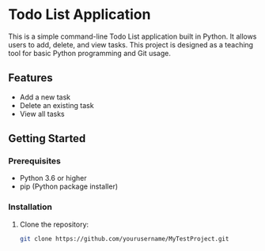 # Todo List Application

This is a simple command-line Todo List application built in Python. It allows users to add, delete, and view tasks. This project is designed as a teaching tool for basic Python programming and Git usage.

## Features

- Add a new task
- Delete an existing task
- View all tasks

## Getting Started

### Prerequisites

- Python 3.6 or higher
- pip (Python package installer)

### Installation

1. Clone the repository:
   ```bash
   git clone https://github.com/yourusername/MyTestProject.git
